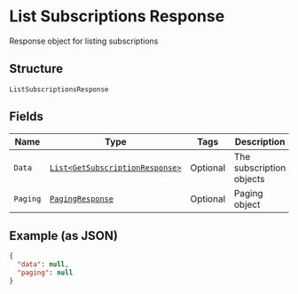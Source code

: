 
# List Subscriptions Response

Response object for listing subscriptions

## Structure

`ListSubscriptionsResponse`

## Fields

| Name | Type | Tags | Description | Getter | Setter |
|  --- | --- | --- | --- | --- | --- |
| `Data` | [`List<GetSubscriptionResponse>`](../../doc/models/get-subscription-response.md) | Optional | The subscription objects | List<GetSubscriptionResponse> getData() | setData(List<GetSubscriptionResponse> data) |
| `Paging` | [`PagingResponse`](../../doc/models/paging-response.md) | Optional | Paging object | PagingResponse getPaging() | setPaging(PagingResponse paging) |

## Example (as JSON)

```json
{
  "data": null,
  "paging": null
}
```

